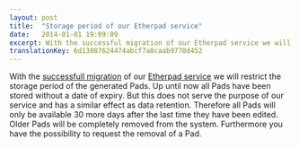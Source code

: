 ```yaml
---
layout: post
title:  "Storage period of our Etherpad service"
date:   2014-01-01 19:09:09
excerpt: With the successful migration of our Etherpad service we will restrict the storage period of the generated Pads. 
translationKey: 6d13087624474abcf7a8caab9770d452
---
```

With the [successfull migration](/en/2013/12/21/Maintenance-work-on-our-Etherpad-service.html)  of our [Etherpad service](/en/service/etherpad.html) we will restrict the storage period of the generated Pads. Up until now all Pads have been stored without a date of expiry. But this does not serve the purpose of our service and has a similar effect as data retention. Therefore all Pads will only be available 30 more days after the last time they have been edited. Older Pads will be completely removed from the system. Furthermore you have the possibility to request the removal of a Pad.
